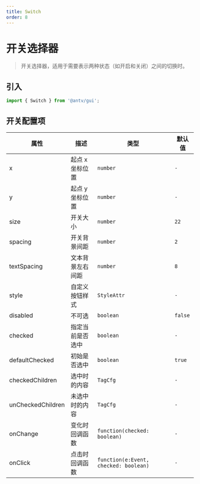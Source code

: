 ```yaml
---
title: Switch
order: 8
---
```


# 开关选择器

> 开关选择器，适用于需要表示两种状态（如开启和关闭）之间的切换时。

## 引入

```ts
import { Switch } from '@antv/gui';
```

## 开关配置项

| **属性**          | **描述**         | **类型**                                        | **默认值** |
| ----------------- | ---------------- | ----------------------------------------------- | ---------- |
| x                 | 起点 x 坐标位置  | <code>number</code>                             | `-`        |
| y                 | 起点 y 坐标位置  | <code>number</code>                             | `-`        |
| size              | 开关大小         | <code>number</code>                             | `22`       |
| spacing           | 开关背景间距     | <code>number</code>                             | `2`        |
| textSpacing       | 文本背景左右间距 | <code>number</code>                             | `8`        |
| style             | 自定义按钮样式   | <code>StyleAttr<code>                           | `-`        |
| disabled          | 不可选           | <code>boolean</code>                            | `false`    |
| checked           | 指定当前是否选中 | <code>boolean<code>                             | `-`        |
| defaultChecked    | 初始是否选中     | <code>boolean<code>                             | `true`     |
| checkedChildren   | 选中时的内容     | <code>TagCfg<code>                              | `-`        |
| unCheckedChildren | 未选中时的内容   | <code>TagCfg<code>                              | `-`        |
| onChange          | 变化时回调函数   | <code>function(checked: boolean)<code>          | `-`        |
| onClick           | 点击时回调函数   | <code>function(e:Event, checked: boolean)<code> | `-`        |